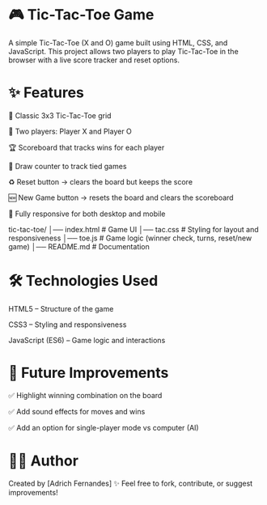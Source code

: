 # 🎮 Tic-Tac-Toe Game

A simple Tic-Tac-Toe (X and O) game built using HTML, CSS, and JavaScript.
This project allows two players to play Tic-Tac-Toe in the browser with a live score tracker and reset options.

# ✨ Features

🎲 Classic 3x3 Tic-Tac-Toe grid

🔄 Two players: Player X and Player O

🏆 Scoreboard that tracks wins for each player

🤝 Draw counter to track tied games

♻️ Reset button → clears the board but keeps the score

🆕 New Game button → resets the board and clears the scoreboard

📱 Fully responsive for both desktop and mobile

tic-tac-toe/
│── index.html     # Game UI
│── tac.css        # Styling for layout and responsiveness
│── toe.js         # Game logic (winner check, turns, reset/new game)
│── README.md      # Documentation

# 🛠️ Technologies Used

HTML5 – Structure of the game

CSS3 – Styling and responsiveness

JavaScript (ES6) – Game logic and interactions

# 🔮 Future Improvements

✅ Highlight winning combination on the board

✅ Add sound effects for moves and wins

✅ Add an option for single-player mode vs computer (AI)

# 👨‍💻 Author

Created by [Adrich Fernandes] ✨
Feel free to fork, contribute, or suggest improvements!
